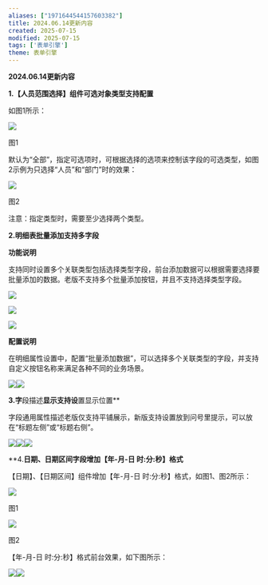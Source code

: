 ```yaml
---
aliases: ["1971644544157603382"]
title: 2024.06.14更新内容
created: 2025-07-15
modified: 2025-07-15
tags: ['表单引擎']
theme: 表单引擎
---
```


**2024.06.14更新内容**

**1.【人员范围选择】组件可选对象类型支持配置**

如图1所示：

![](e10e1de197fbe1c2e71701e39fe47d31.jpg)

图1

默认为“全部”，指定可选项时，可根据选择的选项来控制该字段的可选类型，如图2示例为只选择“人员”和“部门”时的效果：

![](37ab662df973dbff6e9caf1428f8e8bc.jpg)

图2

注意：指定类型时，需要至少选择两个类型。

**2.明细表批量添加支持多字段**

**功能说明**

支持同时设置多个关联类型包括选择类型字段，前台添加数据可以根据需要选择要批量添加的数据。老版不支持多个批量添加按钮，并且不支持选择类型字段。

![](f5d6d75b853a7411bd411cc75cc6fc0d.jpg)

![](cc3915ca2669443b0eb7ac20a2b2c3f4.jpg)

![](6baba901c869f8450ffe7c466533e943.jpg)

**配置说明**

在明细属性设置中，配置“批量添加数据”，可以选择多个关联类型的字段，并支持自定义按钮名称来满足各种不同的业务场景。

![](09ba053699a680a4b8e5d9a214bead4e.jpg)![](d16fdc979c71bd3548d5d105c2de5c7b.jpg)

**3.字**段描述**显示支持设**置显示位置**

字段通用属性描述老版仅支持平铺展示，新版支持设置放到问号里提示，可以放在“标题左侧”或“标题右侧”。

![](fe9b5e0e491a4f798c984e7ec0d492b9.jpg)![](0cccb29a3724076aafe1e7c19818c3b3.jpg)![](62d3571f9b154c33196b3a2529d4b114.jpg)

**4.**日期、日期区间字段增加【年-月-日 时:分:秒】格式**

【日期】、【日期区间】组件增加【年-月-日 时:分:秒】格式，如图1、图2所示：

![](6d92c4322ec4f0c518dc81532e42e786.jpg)

图1

![](e9c320d09ae77d1c436e55cc48668d80.jpg)

图2

【年-月-日 时:分:秒】格式前台效果，如下图所示：

![](65ec22b8ecc192b333c9eeb940ec1ac8.jpg)![](be35f7d56c9b4c1e50445040d4b9f940.jpg)